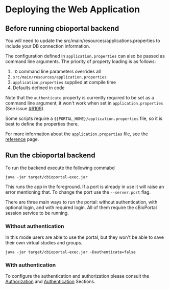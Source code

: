 # Deploying the Web Application

## Before running cbioportal backend

You will need to update the src/main/resources/applications.properties to include your DB connection information.

The configuration defined in `application.properties` can also be passed as command line arguments. The priority of property loading is as follows:

1. `-D` command line parameters overrides all
2. `src/main/resources/application.properties`
3. `application.properties` supplied at compile time
4. Defaults defined in code

Note that the `authenticate` property is currently required to be set as a command line argument, it won't work when set in `application.properties` (See issue [#6109](https://github.com/cBioPortal/cbioportal/issues/6109)).

Some scripts require a `${PORTAL_HOME}/application.properties` file, so it is best to define the properties there.

For more information about the `application.properties` file, see the [reference](/deployment/customization/Customizing-your-instance-of-cBioPortal.md) page.


## Run the cbioportal backend

To run the backend execute the following commabd

```
java -jar target/cbioportal-exec.jar
```

This runs the app in the foreground. If a port is already in use it will raise an error mentioning that. To change the port use the `--server.port` flag.



There are three main ways to run the portal: without authentication, with optional login, and with required login. All of them require the cBioPortal session service to be running.

### Without authentication

In this mode users are able to use the portal, but they won't be able to save their own virtual studies and groups.

```
java -jar target/cbioportal-exec.jar -Dauthenticate=false
```

### With authentication

To configure the authentication and authorization please consult the [Authorization](./../authorization-and-authentication/User-Authorization.md) and [Authentication](./../authorization-and-authentication/Authenticating-and-Authorizing-Users-via-keycloak.md) Sections.
